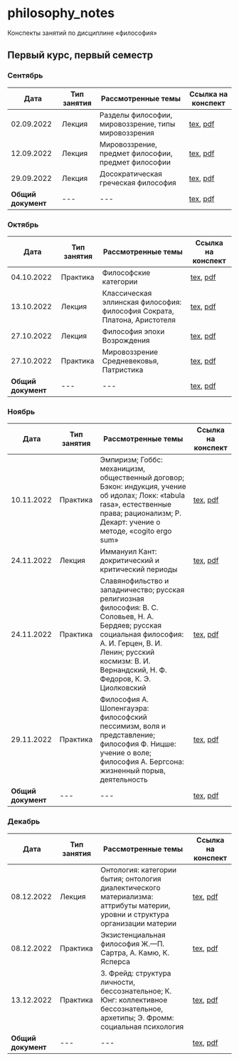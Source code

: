 # philosophy_notes

Конспекты занятий по дисциплине «философия»

## Первый курс, первый семестр

### Сентябрь

| Дата | Тип занятия | Рассмотренные темы | Ссылка на конспект |
|------|-------------|--------------------|---------------------|
| 02.09.2022 | Лекция | Разделы философии, мировоззрение, типы мировоззрения | [tex](years/year_01/semester_01/september/02-09-2022.tex), [pdf](years/year_01/semester_01/september/render/02-09-2022.pdf) |
| 12.09.2022 | Лекция | Мировоззрение, предмет философии, предмет философии | [tex](years/year_01/semester_01/september/12-09-2022.tex), [pdf](years/year_01/semester_01/september/render/12-09-2022.pdf) |
| 29.09.2022 | Лекция | Досократическая греческая философия | [tex](years/year_01/semester_01/september/29-09-2022.tex), [pdf](years/year_01/semester_01/september/render/29-09-2022.pdf) |
| **Общий документ** | --- | --- | [tex](years/year_01/semester_01/september/september.tex), [pdf](years/year_01/semester_01/september/render/september.pdf) |

### Октябрь

| Дата | Тип занятия | Рассмотренные темы | Ссылка на конспект |
|------|-------------|--------------------|---------------------|
| 04.10.2022 | Практика | Философские категории | [tex](years/year_01/semester_01/october/04-10-2022.tex), [pdf](years/year_01/semester_01/october/render/04-10-2022.pdf)       |
| 13.10.2022 | Лекция | Классическая эллинская философия: философия Сократа, Платона, Аристотеля | [tex](years/year_01/semester_01/october/13-10-2022.tex), [pdf](years/year_01/semester_01/october/render/13-10-2022.pdf)       |
| 27.10.2022 | Лекция | Философия эпохи Возрождения | [tex](years/year_01/semester_01/october/27-10-2022.tex), [pdf](years/year_01/semester_01/october/render/27-10-2022.pdf) |
| 27.10.2022 | Практика | Мировоззрение Средневековья, Патристика | [tex](years/year_01/semester_01/october/27-10-2022_1.tex), [pdf](years/year_01/semester_01/october/render/27-10-2022_1.pdf) |
| **Общий документ** | --- | --- | [tex](years/year_01/semester_01/october/october.tex), [pdf](years/year_01/semester_01/october/render/october.pdf) |

### Ноябрь

| Дата | Тип занятия | Рассмотренные темы | Ссылка на конспект |
|------|-------------|--------------------|---------------------|
| 10.11.2022 | Практика | Эмпиризм; Гоббс: механицизм, общественный договор; Бэкон: индукция, учение об идолах; Локк: «tabula rasa», естественные права; рационализм; Р. Декарт: учение о методе, «cogito ergo sum» | [tex](years/year_01/semester_01/november/10-11-2022.tex), [pdf](years/year_01/semester_01/november/render/10-11-2022.pdf)       |
| 24.11.2022 | Лекция | Иммануил Кант: докритический и критический периоды | [tex](years/year_01/semester_01/november/24-11-2022_1.tex), [pdf](years/year_01/semester_01/november/render/24-11-2022_1.pdf)       |
| 24.11.2022 | Практика | Славянофильство и западничество; русская религиозная философия: В. С. Соловьев, Н. А. Бердяев; русская социальная философия: А. И. Герцен, В. И. Ленин; русский космизм: В. И. Вернандский, Н. Ф. Федоров, К. Э. Циолковский | [tex](years/year_01/semester_01/november/24-11-2022_2.tex), [pdf](years/year_01/semester_01/november/render/24-11-2022_2.pdf)       |
| 29.11.2022 | Практика | Философия А. Шопенгауэра: философский пессимизм, воля и представление; философия Ф. Ницше: учение о воле; философия А. Бергсона: жизненный порыв, деятельность | [tex](years/year_01/semester_01/november/29-11-2022.tex), [pdf](years/year_01/semester_01/november/render/29-11-2022.pdf)       |
| **Общий документ** | --- | --- | [tex](years/year_01/semester_01/november/november.tex), [pdf](years/year_01/semester_01/november/render/november.pdf) |

### Декабрь

| Дата | Тип занятия | Рассмотренные темы | Ссылка на конспект |
|------|-------------|--------------------|---------------------|
| 08.12.2022 | Лекция | Онтология: категории бытия; онтология диалектического материализма: аттрибуты материи, уровни и структура организации материи | [tex](years/year_01/semester_01/december/08-12-2022_0.tex), [pdf](years/year_01/semester_01/december/render/08-12-2022_0.pdf) |
| 08.12.2022 | Практика | Экзистенциальная философия Ж.—П. Сартра, А. Камю, К. Ясперса | [tex](years/year_01/semester_01/december/08-12-2022.tex), [pdf](years/year_01/semester_01/december/render/08-12-2022.pdf) |
| 13.12.2022 | Практика | З. Фрейд: структура личности, бессознательное; К. Юнг: коллективное бессознательное, архетипы; Э. Фромм: социальная психология | [tex](years/year_01/semester_01/december/13-12-2022.tex), [pdf](years/year_01/semester_01/december/render/13-12-2022.pdf) |
| **Общий документ** | --- | --- | [tex](years/year_01/semester_01/december/december.tex), [pdf](years/year_01/semester_01/december/render/december.pdf) |